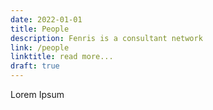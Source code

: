 ```yaml
---
date: 2022-01-01
title: People 
description: Fenris is a consultant network
link: /people
linktitle: read more...
draft: true
---
```


Lorem Ipsum
